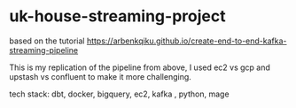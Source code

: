 # uk-house-streaming-project

based on the tutorial https://arbenkqiku.github.io/create-end-to-end-kafka-streaming-pipeline


This is my replication of the pipeline from above, I used ec2 vs gcp and upstash vs confluent to make it more challenging.

tech stack: dbt, docker, bigquery, ec2, kafka , python, mage
